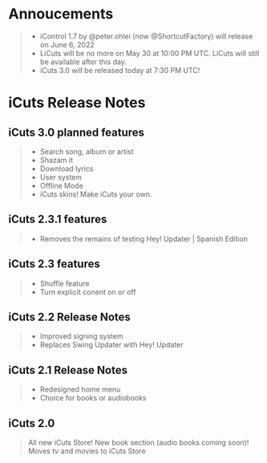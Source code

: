 # Annoucements

> - iControl 1.7 by @peter.ohlei (now @ShortcutFactory) will release on June 6, 2022
> - LiCuts will be no more on May 30 at 10:00 PM UTC. LiCuts will still be available after this day.
> - iCuts 3.0 will be released today at 7:30 PM UTC!
# iCuts Release Notes

## iCuts 3.0 planned features

> - Search song, album or artist
> - Shazam it
> - Download lyrics
> - User system
> - Offline Mode
> - iCuts skins! Make iCuts your own.

## iCuts 2.3.1 features
> - Removes the remains of testing Hey! Updater | Spanish Edition

## iCuts 2.3 features

> - Shuffle feature
> - Turn explicit conent on or off

## iCuts 2.2 Release Notes
> - Improved signing system
> - Replaces Swing Updater with Hey! Updater

## iCuts 2.1 Release Notes
> - Redesigned home menu
> - Choice for books or audiobooks

## iCuts 2.0
>All new iCuts Store! New book section (audio books coming soon)! Moves tv and movies to iCuts Store
